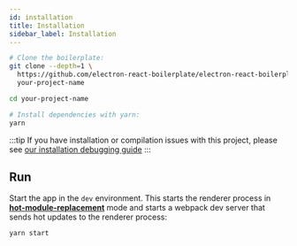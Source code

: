 ```yaml
---
id: installation
title: Installation
sidebar_label: Installation
---
```


```bash
# Clone the boilerplate:
git clone --depth=1 \
  https://github.com/electron-react-boilerplate/electron-react-boilerplate \
  your-project-name

cd your-project-name

# Install dependencies with yarn:
yarn
```

:::tip
If you have installation or compilation issues with this project, please see [our installation debugging guide](installation-debugging-solutions)
:::

## Run

Start the app in the `dev` environment. This starts the renderer process in [**hot-module-replacement**](https://webpack.js.org/guides/hot-module-replacement/#enabling-hmr) mode and starts a webpack dev server that sends hot updates to the renderer process:

```bash
yarn start
```
